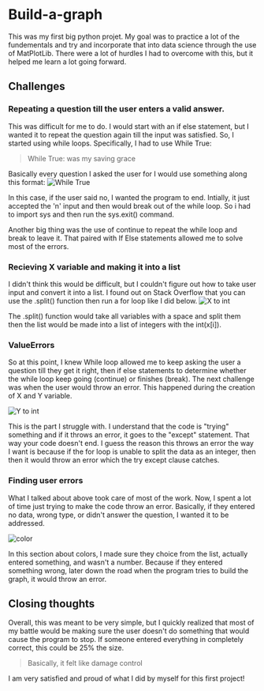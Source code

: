 # Build-a-graph
This was my first big python projet. My goal was to practice a lot of the fundementals and try and incorporate that into data science through the use of MatPlotLib. There were a lot of hurdles I had to overcome with this, but it helped me learn a lot going forward.

## Challenges

### Repeating a question till the user enters a valid answer.
This was difficult for me to do. I would start with an if else statement, but I wanted it to repeat the question again till the input was satisfied. So, I started using while loops. Specifically, I had to use While True:
>While True: was my saving grace

Basically every question I asked the user for I would use something along this format:
![While True](https://user-images.githubusercontent.com/99676174/154581372-c2f5fb87-5f46-4ea0-bcf7-c9323fdfb660.PNG)

In this case, if the user said no, I wanted the program to end. Intially, it just accepted the 'n' input and then would break out of the while loop. So i had to import sys and then run the sys.exit() command.

Another big thing was the use of continue to repeat the while loop and break to leave it. That paired with If Else statements allowed me to solve most of the errors.

### Recieving X variable and making it into a list
I didn't think this would be difficult, but I couldn't figure out how to take user input and convert it into a list. I found out on Stack Overflow that you can use the .split() function then run a for loop like I did below.
![X to int](https://user-images.githubusercontent.com/99676174/154582004-e53b34ba-475d-436f-a4e7-c2f1baf018be.PNG)

The .split() function would take all variables with a space and split them then the list would be made into a list of integers with the int(x[i]).

### ValueErrors
So at this point, I knew While loop allowed me to keep asking the user a question till they get it right, then if else statements to determine whether the while loop keep going (continue) or finishes (break).
The next challenge was when the user would throw an error. This happened during the creation of X and Y variable.

![Y to int](https://user-images.githubusercontent.com/99676174/154582500-7812e1b1-5b55-4146-9b08-433333d06b5c.PNG)

This is the part I struggle with. I understand that the code is "trying" something and if it throws an error, it goes to the "except" statement. That way your code doesn't end. I guess the reason this throws an error the way I want is because if the for loop is unable to split the data as an integer, then then it would throw an error which the try except clause catches.

### Finding user errors
What I talked about above took care of most of the work. Now, I spent a lot of time just trying to make the code throw an error.
Basically, if they entered no data, wrong type, or didn't answer the question, I wanted it to be addressed. 

![color](https://user-images.githubusercontent.com/99676174/154583020-c04a902f-1302-46fa-bdda-ec4d61ee2be3.PNG)

In this section about colors, I made sure they choice from the list, actually entered something, and wasn't a number. Because if they entered something wrong, later down the road when the program tries to build the graph, it would throw an error.

## Closing thoughts
Overall, this was meant to be very simple, but I quickly realized that most of my battle would be making sure the user doesn't do something that would cause the program to stop. If someone entered everything in completely correct, this could be 25% the size.
>Basically, it felt like damage control

I am very satisfied and proud of what I did by myself for this first project!

